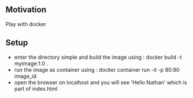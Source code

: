 <h2>Motivation</h2>
Play with docker

<h2>Setup</h2>
<ul>
<li>enter the directory simple and build the image using :
docker build -t myimage:1.0 . </li>
<li>run the image as container using : docker container run -it -p 80:80 image_id</li>
<li>open the browser on localhost and you will see 'Hello Nathan' which is part of index.html</li>
</ul>